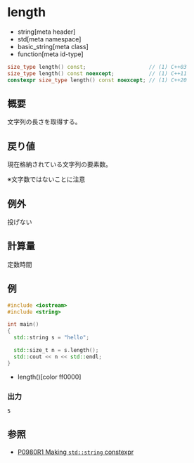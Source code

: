 # length
* string[meta header]
* std[meta namespace]
* basic_string[meta class]
* function[meta id-type]

```cpp
size_type length() const;                    // (1) C++03
size_type length() const noexcept;           // (1) C++11
constexpr size_type length() const noexcept; // (1) C++20
```

## 概要
文字列の長さを取得する。


## 戻り値
現在格納されている文字列の要素数。

※文字数ではないことに注意


## 例外
投げない


## 計算量
定数時間


## 例
```cpp example
#include <iostream>
#include <string>

int main()
{
  std::string s = "hello";

  std::size_t n = s.length();
  std::cout << n << std::endl;
}
```
* length()[color ff0000]

### 出力
```
5
```

## 参照
- [P0980R1 Making `std::string` constexpr](https://www.open-std.org/jtc1/sc22/wg21/docs/papers/2019/p0980r1.pdf)
